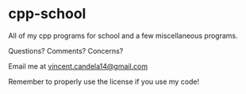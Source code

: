 # cpp-school

All of my cpp programs for school and a few miscellaneous programs.

Questions? Comments? Concerns?

Email me at vincent.candela14@gmail.com

Remember to properly use the license if you use my code!
